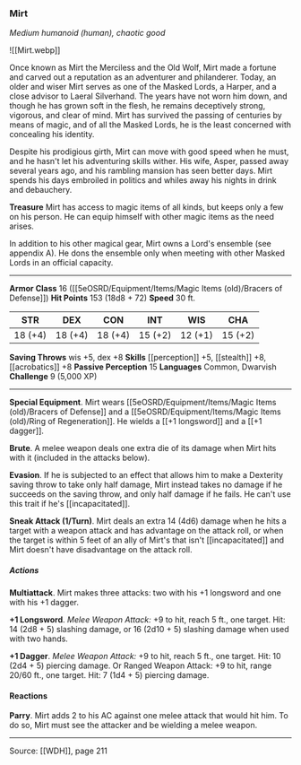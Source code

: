 ### Mirt
_Medium humanoid (human), chaotic good_

![[Mirt.webp]]

Once known as Mirt the Merciless and the Old Wolf, Mirt made a fortune and carved out a reputation as an adventurer and philanderer. Today, an older and wiser Mirt serves as one of the Masked Lords, a Harper, and a close advisor to Laeral Silverhand. The years have not worn him down, and though he has grown soft in the flesh, he remains deceptively strong, vigorous, and clear of mind. Mirt has survived the passing of centuries by means of magic, and of all the Masked Lords, he is the least concerned with concealing his identity.

Despite his prodigious girth, Mirt can move with good speed when he must, and he hasn't let his adventuring skills wither. His wife, Asper, passed away several years ago, and his rambling mansion has seen better days. Mirt spends his days embroiled in politics and whiles away his nights in drink and debauchery.


**Treasure** Mirt has access to magic items of all kinds, but keeps only a few on his person. He can equip himself with other magic items as the need arises.

In addition to his other magical gear, Mirt owns a Lord's ensemble (see appendix A). He dons the ensemble only when meeting with other Masked Lords in an official capacity.






---

**Armor Class** 16 ([[5eOSRD/Equipment/Items/Magic Items (old)/Bracers of Defense]])
**Hit Points** 153 (18d8 + 72)
**Speed** 30 ft.

| STR     | DEX     | CON     | INT     | WIS     | CHA     |
|---------|---------|---------|---------|---------|---------|
| 18 (+4) | 18 (+4) | 18 (+4) | 15 (+2) | 12 (+1) | 15 (+2) |

**Saving Throws** wis +5, dex +8
**Skills** [[perception]] +5, [[stealth]] +8, [[acrobatics]] +8
**Passive Perception** 15
**Languages** Common, Dwarvish
**Challenge** 9 (5,000 XP)

---

**Special Equipment**. Mirt wears [[5eOSRD/Equipment/Items/Magic Items (old)/Bracers of Defense]] and a [[5eOSRD/Equipment/Items/Magic Items (old)/Ring of Regeneration]]. He wields a [[+1 longsword]] and a [[+1 dagger]].

**Brute**. A melee weapon deals one extra die of its damage when Mirt hits with it (included in the attacks below).

**Evasion**. If he is subjected to an effect that allows him to make a Dexterity saving throw to take only half damage, Mirt instead takes no damage if he succeeds on the saving throw, and only half damage if he fails. He can't use this trait if he's [[incapacitated]].

**Sneak Attack (1/Turn)**. Mirt deals an extra 14 (4d6) damage when he hits a target with a weapon attack and has advantage on the attack roll, or when the target is within 5 feet of an ally of Mirt's that isn't [[incapacitated]] and Mirt doesn't have disadvantage on the attack roll.

##### Actions
**Multiattack**. Mirt makes three attacks: two with his +1 longsword and one with his +1 dagger.

**+1 Longsword**. _Melee Weapon Attack:_ +9 to hit, reach 5 ft., one target. Hit: 14 (2d8 + 5) slashing damage, or 16 (2d10 + 5) slashing damage when used with two hands.

**+1 Dagger**. _Melee Weapon Attack:_ +9 to hit, reach 5 ft., one target. Hit: 10 (2d4 + 5) piercing damage. Or Ranged Weapon Attack: +9 to hit, range 20/60 ft., one target. Hit: 7 (1d4 + 5) piercing damage.

#### Reactions
**Parry**. Mirt adds 2 to his AC against one melee attack that would hit him. To do so, Mirt must see the attacker and be wielding a melee weapon.


---

Source: [[WDH]], page 211